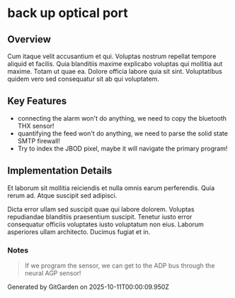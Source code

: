 # back up optical port

## Overview
Cum itaque velit accusantium et qui. Voluptas nostrum repellat tempore aliquid et facilis. Quia blanditiis maxime explicabo voluptas qui mollitia aut maxime. Totam ut quae ea. Dolore officia labore quia sit sint. Voluptatibus quidem vero sed consequatur sit ab qui voluptatem.

## Key Features
- connecting the alarm won't do anything, we need to copy the bluetooth THX sensor!
- quantifying the feed won't do anything, we need to parse the solid state SMTP firewall!
- Try to index the JBOD pixel, maybe it will navigate the primary program!

## Implementation Details
Et laborum sit mollitia reiciendis et nulla omnis earum perferendis. Quia rerum ad. Atque suscipit sed adipisci.
 Dicta error ullam sed suscipit quae qui labore dolorem. Voluptas repudiandae blanditiis praesentium suscipit. Tenetur iusto error consequatur officiis voluptates iusto voluptatum non eius. Laborum asperiores ullam architecto. Ducimus fugiat et in.

### Notes
> If we program the sensor, we can get to the ADP bus through the neural AGP sensor!

Generated by GitGarden on 2025-10-11T00:00:09.950Z